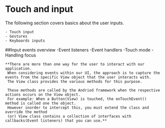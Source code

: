 # Touch and input
The following section covers basics about the user inputs.

    - Touch input
    - Gestures
    - Keyboards inputs

##Input events overview
    -Event listeners
    -Event handlers
    -Touch mode
    -Handling focus
    
    **There are more than one way for the user to interact with our application.
     When considering events within our UI, the approach is to capture the events from the specific View object that the user interacts with.
     The View class provides the various methods for this purpose.
     
     These methods are called by the Andriod framework when the respective actions occurs on the View object. 
     For example: When a Button(View) is touched, the onTouchEvent() method is called one the object. 
     However inorder to intercept this, you must extend the class and override the method 
     (or) View class contains a collection of interfaces with callbacks(Event listeners) that you can use.**
  



